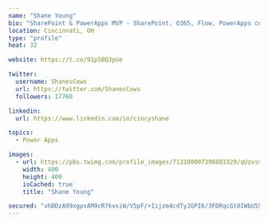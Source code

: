 ```yaml
---
name: "Shane Young"
bio: "SharePoint & PowerApps MVP - SharePoint, O365, Flow, PowerApps consulting? @PowerApps911 | Pure Snark? You found it."
location: Cincinnati, OH
type: "profile"
heat: 32

website: https://t.co/91p5BQ3pUe

twitter:
  username: ShanesCows
  url: https://twitter.com/ShanesCows
  followers: 17760

linkedin:
  url: https://www.linkedin.com/in/cincyshane

topics:
  - Power Apps

images:
  - url: https://pbs.twimg.com/profile_images/713100007398883329/qUzvsvQ3_400x400.jpg
    width: 400
    height: 400
    isCached: true
    title: "Shane Young"

secured: "vhDDzA99xgpvAM9cR7kvxiW/V5pF/+Iijzm4cdTyJGPI6/3FDRqcGt8IWbU55+zeELKxsB7VT3FAYKuH9cpUK88YkK14syuC/Q5LrLv3pEPb4dObUKYqIxtUpeJd0N3W3E0TkLcek79KuUPxU68DNxsKQg5kgVCJ0Dbl8VrWhbqC0SJkO0YLVVQb2XQ/4AGczRvYWPweZw1ox5768pYl1z1rl32UY9bsAxtTcNZdksv/iBX3HDQb9NGm6IfwScHWMMgOUBCo6Top/FwSkbqm2eVjNMgIhrWcQsME6y6HJ0KhcK4hzrvLWw9w1RXaEqFGBIxPQlUMFExPISObMwYnrTnsV7Li8OOwG/do6tUeoG+5kp1fdonb6QD+2inXqo2NgTd3itDhgPM1+sk/4Bz7NJsE5CKfoy7Jfe2gjyLjaVw=;/cFr8Aliv5VdbnNFaZi5cw=="
---
```



